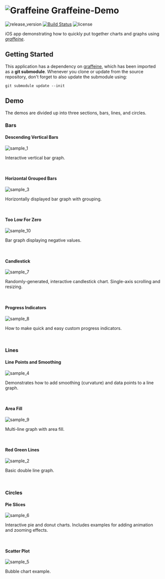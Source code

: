 # ![Graffeine](docs/icon.png) Graffeine-Demo

![release_version](https://img.shields.io/github/tag/quickthyme/graffeine-demo.svg?label=release)
[![Build Status](https://travis-ci.com/quickthyme/graffeine-demo.svg?branch=master)](https://travis-ci.com/quickthyme/graffeine-demo)
![license](https://img.shields.io/github/license/quickthyme/graffeine-demo.svg?color=black)


iOS app demonstrating how to quickly put together charts and graphs using *[graffeine](https://github.com/quickthyme/graffeine)*.


## Getting Started

This application has a dependency on [graffeine](https://github.com/quickthyme/graffeine), which has been imported as a **git submodule**.
Whenever you clone or update from the source repository, don't forget to also update the submodule using:

```
git submodule update --init
```


## Demo

The demos are divided up into three sections, bars, lines, and circles.



### Bars


#### Descending Vertical Bars

![sample_1](docs/sample_1.png)

Interactive vertical bar graph.
 
<br />


#### Horizontal Grouped Bars

![sample_3](docs/sample_3.png)

Horizontally displayed bar graph with grouping.

<br />


#### Too Low For Zero

![sample_10](docs/sample_10.png)

Bar graph displaying negative values.
 
<br />


#### Candlestick

![sample_7](docs/sample_7.png)

Randomly-generated, interactive candlestick chart.
Single-axis scrolling and resizing.
 
<br />


#### Progress Indicators

![sample_8](docs/sample_8.png)

How to make quick and easy custom progress indicators.
 
<br />



### Lines


#### Line Points and Smoothing

![sample_4](docs/sample_4.png)

Demonstrates how to add smoothing (curvature) and data points to a line graph.

<br />


#### Area Fill

![sample_9](docs/sample_9.png)

Multi-line graph with area fill.
 
<br />


#### Red Green Lines

![sample_2](docs/sample_2.png)

Basic double line graph.

<br />



### Circles


#### Pie Slices

![sample_6](docs/sample_6.png)

Interactive pie and donut charts.
Includes examples for adding animation and zooming effects.

<br />


#### Scatter Plot

![sample_5](docs/sample_5.png)

Bubble chart example.

<br />

